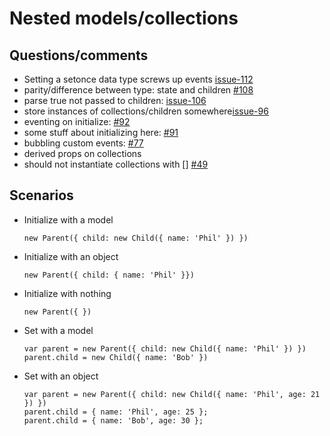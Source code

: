 # Nested models/collections

## Questions/comments
* Setting a setonce data type screws up events [issue-112](https://github.com/AmpersandJS/ampersand-state/issues/112)
* parity/difference between type: state and children [#108](https://github.com/AmpersandJS/ampersand-state/issues/108)
* parse true not passed to children: [issue-106](https://github.com/AmpersandJS/ampersand-state/issues/106)
* store instances of collections/children somewhere[issue-96](https://github.com/AmpersandJS/ampersand-state/issues/95)
* eventing on initialize: [#92](https://github.com/AmpersandJS/ampersand-state/issues/92)
* some stuff about initializing here: [#91](https://github.com/AmpersandJS/ampersand-state/issues/91)
* bubbling custom events: [#77](https://github.com/AmpersandJS/ampersand-state/issues/77)
* derived props on collections
* should not instantiate collections with [] [#49](https://github.com/AmpersandJS/ampersand-state/issues/49)



## Scenarios

* Initialize with a model

    ```
    new Parent({ child: new Child({ name: 'Phil' }) })
    ```

* Initialize with an object

    ```
    new Parent({ child: { name: 'Phil' }})
    ```

* Initialize with nothing

    ```new Parent({ })```

* Set with a model

    ```
    var parent = new Parent({ child: new Child({ name: 'Phil' }) })
    parent.child = new Child({ name: 'Bob' })
    ```

* Set with an object

    ```
    var parent = new Parent({ child: new Child({ name: 'Phil', age: 21 }) })
    parent.child = { name: 'Phil', age: 25 };
    parent.child = { name: 'Bob', age: 30 };
    ```
